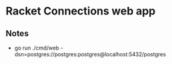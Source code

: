 # Racket Connections web app

## Notes

* go run ./cmd/web -dsn=postgres://postgres:postgres@localhost:5432/postgres
